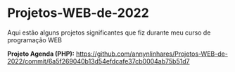# Projetos-WEB-de-2022
Aqui estão alguns projetos significantes que fiz durante meu curso de programação WEB

**Projeto Agenda (PHP):**
https://github.com/annynlinhares/Projetos-WEB-de-2022/commit/6a5f269040b13d54efdcafe37cb0004ab75b51d7
